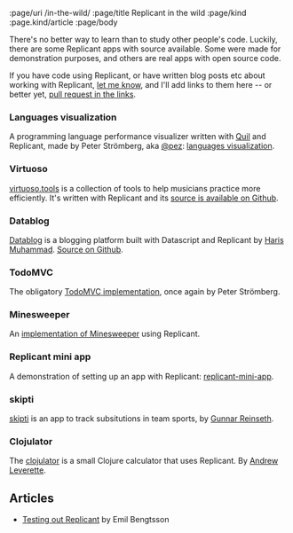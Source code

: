 :page/uri /in-the-wild/
:page/title Replicant in the wild
:page/kind :page.kind/article
:page/body

There's no better way to learn than to study other people's code. Luckily, there
are some Replicant apps with source available. Some were made for demonstration
purposes, and others are real apps with open source code.

If you have code using Replicant, or have written blog posts etc about working
with Replicant, [let me
know](https://github.com/cjohansen/replicant-docs/issues), and I'll add links to
them here -- or better yet, [pull request in the
links](https://github.com/cjohansen/replicant-docs/blob/main/content/in-the-wild.md).

### Languages visualization

A programming language performance visualizer written with
[Quil](http://quil.info/) and Replicant, made by Peter Strömberg, aka
[@pez](https://github.com/pez): [languages
visualization](https://github.com/PEZ/languages-visualizations).

### Virtuoso

[virtuoso.tools](https://virtuoso.tools) is a collection of tools to help
musicians practice more efficiently. It's written with Replicant and its [source
is available on Github](https://github.com/cjohansen/virtuoso).

### Datablog

[Datablog](https://www.harism.dev/entries/isomorphic-blogging-a-rationale) is a
blogging platform built with Datascript and Replicant by [Haris
Muhammad](https://github.com/harismh). [Source on
Github](https://github.com/harismh/datablog).

### TodoMVC

The obligatory [TodoMVC
implementation](https://github.com/anteoas/replicant-todomvc), once again by
Peter Strömberg.

### Minesweeper

An [implementation of
Minesweeper](https://github.com/cjohansen/replicant-sweeper) using Replicant.

### Replicant mini app

A demonstration of setting up an app with Replicant:
[replicant-mini-app](https://github.com/anteoas/replicant-mini-app).

### skipti

[skipti](https://github.com/reinseth/skipti) is an app to track subsitutions in
team sports, by [Gunnar Reinseth](https://github.com/reinseth).

### Clojulator

The [clojulator](https://github.com/andrewleverette/clojulator) is a small
Clojure calculator that uses Replicant. By [Andrew
Leverette](https://github.com/andrewleverette).

## Articles

- [Testing out Replicant](https://emil0r.com/posts/2024-11-29-replicant/) by
  Emil Bengtsson

